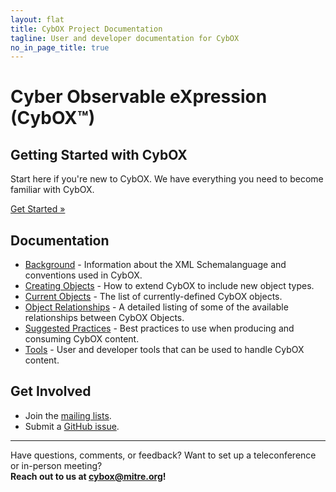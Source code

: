 ```yaml
---
layout: flat
title: CybOX Project Documentation
tagline: User and developer documentation for CybOX
no_in_page_title: true
---
```


<h1 class="site-title">Cyber Observable eXpression (CybOX™)</h1>

<div class="jumbotron">
  <h2><strong>Getting Started with CybOX</strong></h2>
  <p>Start here if you're new to CybOX. We have everything you need to become
  familiar with CybOX.</p>
  <p><a class="btn btn-primary btn-lg" role="button" href="/getting-started">Get Started »</a></p>
</div>

<div class="row">
  <div class="col-md-6">
    <h2>Documentation</h2>
    <ul>
      <li><a href="/documentation/background">Background</a> - Information about the XML Schemalanguage and conventions used in CybOX.</li>
      <li><a href="/documentation/creating-objects">Creating Objects</a> - How to extend CybOX to include new object types.</li>
      <li><a href="/documentation/objects">Current Objects</a> - The list of currently-defined CybOX objects.</li>
      <li><a href="/documentation/object-relationships">Object Relationships</a> - A detailed listing of some of the available relationships between CybOX Objects.</li>
      <li><a href="/documentation/suggested-practices">Suggested Practices</a> - Best practices to use when producing and consuming CybOX content.</li>
      <li><a href="/documentation/tools">Tools</a> - User and developer tools that can be used to handle CybOX content.</li>
    </ul>
  </div>
  <div class="col-md-6">
    <h2>Get Involved</h2>
    <ul>
      <li>Join the <a href="http://cybox.mitre.org/community/registration.html">mailing lists</a>.</li>
      <li>Submit a <a href="https://github.com/CybOXProject/schemas/issues">GitHub issue</a>.</li>
    </ul>
  </div>
</div>


<hr />
<p class="lead text-center">
  Have questions, comments, or feedback? Want to set up a teleconference or in-person meeting?
  <br/>
  <strong>Reach out to us at <a href="mailto:cybox@mitre.org.">cybox@mitre.org</a>!</strong>
</p>

